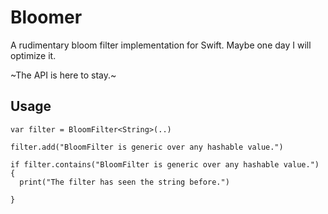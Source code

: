 # Bloomer

A rudimentary bloom filter implementation for Swift.
Maybe one day I will optimize it.

~The API is here to stay.~


## Usage

```
var filter = BloomFilter<String>(..)
  
filter.add("BloomFilter is generic over any hashable value.")

if filter.contains("BloomFilter is generic over any hashable value.") {
  print("The filter has seen the string before.")
  
}
```
